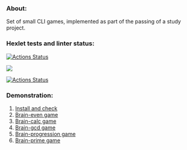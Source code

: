 ### About:
Set of small CLI games, implemented as part of the passing of a study project.


### Hexlet tests and linter status:
[![Actions Status](https://github.com/yrpol/frontend-project-lvl1/workflows/hexlet-check/badge.svg)](https://github.com/yrpol/frontend-project-lvl1/actions)

<a href="https://codeclimate.com/github/yrpol/frontend-project-lvl1/maintainability"><img src="https://api.codeclimate.com/v1/badges/32cbb5370a91518c6e54/maintainability" /></a>

[![Actions Status](https://github.com/yrpol/frontend-project-lvl1/workflows/linter-check/badge.svg)](https://github.com/yrpol/frontend-project-lvl1/actions)


### Demonstration:

1. [Install and check](https://asciinema.org/a/oGHHRSmpfbJ4GnEqttFQMYCpv)
2. [Brain-even game](https://asciinema.org/a/2utHsekdnwFazUdsss23MwLGl)
3. [Brain-calc game](https://asciinema.org/a/GaHSCXKRAFxhEGcJkdOnpHMZT)
4. [Brain-gcd game](https://asciinema.org/a/03Dr4bAEKHx55okqSadV8B4Ps)
5. [Brain-progression game](https://asciinema.org/a/YquWYl13vQoFpu88YuUEv7xIv)
6. [Brain-prime game](https://asciinema.org/a/uX43BF7AARivIZQAaOEUX4ZT1)
